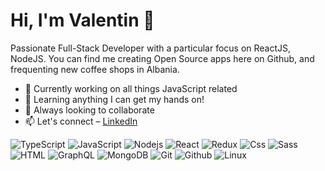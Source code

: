 # Hi, I'm Valentin 👋

Passionate Full-Stack Developer with a particular focus on ReactJS, NodeJS. You can find me creating Open Source apps here on Github, and frequenting new coffee shops in Albania.

- 🔭 Currently working on all things JavaScript related
- 🌱 Learning anything I can get my hands on!
- 👯 Always looking to collaborate
- 📫 Let's connect – [LinkedIn](https://www.linkedin.com/in/valentin-lica)

![TypeScript](https://img.shields.io/badge/TypeScript-007ACC?style=flat&logo=typescript&logoColor=white)
![JavaScript](https://img.shields.io/badge/JavaScript-FCDC00?style=flat&logo=javascript&logoColor=white)
![Nodejs](https://img.shields.io/badge/Nodejs-036E00?style=flat&logo=Node.js&logoColor=white)
![React](https://img.shields.io/badge/React-0f69a9?style=flat&logo=react&logoColor=white)
![Redux](https://img.shields.io/badge/Redux-764ABC?style=flat&logo=redux&logoColor=white)
![Css](https://img.shields.io/badge/CSS-239120?&style=flat&logo=css3&logoColor=white)
![Sass](https://img.shields.io/badge/Sass-CC6699?style=flat&logo=sass&logoColor=white)
![HTML](https://img.shields.io/badge/HTML-DD4B24?style=flat&logo=html5&logoColor=white)
![GraphQL](https://img.shields.io/badge/GraphQL-E10098?style=flat&logo=graphql&logoColor=white)
![MongoDB](https://img.shields.io/badge/MongoDB-13aa52?style=flat&logo=mongodb&logoColor=white)
![Git](https://img.shields.io/badge/Git-F05032?style=flat&logo=git&logoColor=white)
![Github](https://img.shields.io/badge/GitHub-181717?style=flat&logo=github)
![Linux](https://img.shields.io/badge/Linux-FF6C0F?style=flat&logo=linux&logoColor=white)
